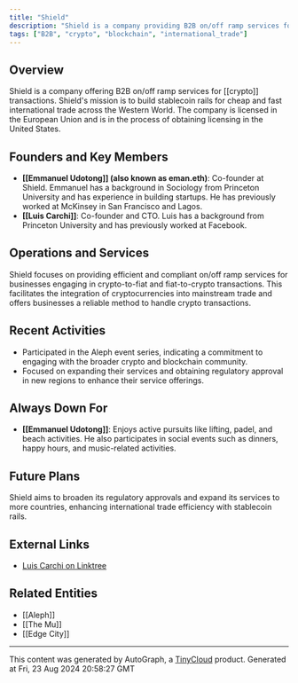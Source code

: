 ```yaml
---
title: "Shield"
description: "Shield is a company providing B2B on/off ramp services for crypto transactions, licensed in the EU and expanding to the US."
tags: ["B2B", "crypto", "blockchain", "international_trade"]
---
```


## Overview
Shield is a company offering B2B on/off ramp services for [[crypto]] transactions. Shield's mission is to build stablecoin rails for cheap and fast international trade across the Western World. The company is licensed in the European Union and is in the process of obtaining licensing in the United States.

## Founders and Key Members
- **[[Emmanuel Udotong]] (also known as eman.eth)**: Co-founder at Shield. Emmanuel has a background in Sociology from Princeton University and has experience in building startups. He has previously worked at McKinsey in San Francisco and Lagos.
- **[[Luis Carchi]]**: Co-founder and CTO. Luis has a background from Princeton University and has previously worked at Facebook.

## Operations and Services
Shield focuses on providing efficient and compliant on/off ramp services for businesses engaging in crypto-to-fiat and fiat-to-crypto transactions. This facilitates the integration of cryptocurrencies into mainstream trade and offers businesses a reliable method to handle crypto transactions.

## Recent Activities
- Participated in the Aleph event series, indicating a commitment to engaging with the broader crypto and blockchain community.
- Focused on expanding their services and obtaining regulatory approval in new regions to enhance their service offerings.

## Always Down For
- **[[Emmanuel Udotong]]**: Enjoys active pursuits like lifting, padel, and beach activities. He also participates in social events such as dinners, happy hours, and music-related activities.

## Future Plans
Shield aims to broaden its regulatory approvals and expand its services to more countries, enhancing international trade efficiency with stablecoin rails.

## External Links
- [Luis Carchi on Linktree](https://linktr.ee/lcarchi)

## Related Entities
- [[Aleph]]
- [[The Mu]]
- [[Edge City]]

---
This content was generated by AutoGraph, a [TinyCloud](https://tinycloud.xyz/) product.
Generated at Fri, 23 Aug 2024 20:58:27 GMT